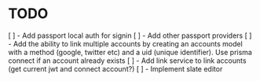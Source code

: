 # TODO

[ ] - Add passport local auth for signin
[ ] - Add other passport providers
[ ] - Add the ability to link multiple accounts by creating an accounts model with a method (google, twitter etc) and a uid (unique identifier). Use prisma connect if an account already exists
[ ] - Add link service to link accounts (get current jwt and connect account?)
[ ] - Implement slate editor
